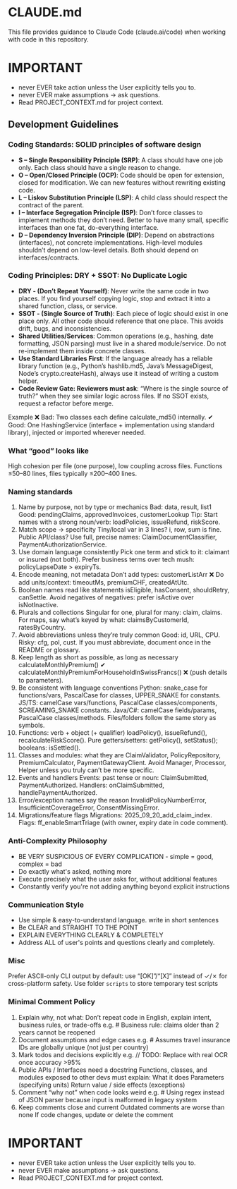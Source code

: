 # CLAUDE.md

This file provides guidance to Claude Code (claude.ai/code) when working with code in this repository.

# IMPORTANT
- never EVER take action unless the User explicitly tells you to.
- never EVER make assumptions -> ask questions.
- Read PROJECT_CONTEXT.md for project context.

## Development Guidelines

### Coding Standards: SOLID principles of software design
- **S – Single Responsibility Principle (SRP)**: A class should have one job only. Each class should have a single reason to change.
- **O – Open/Closed Principle (OCP)**: Code should be open for extension, closed for modification. We can new features without rewriting existing code.
- **L – Liskov Substitution Principle (LSP)**: A child class should respect the contract of the parent.
- **I – Interface Segregation Principle (ISP)**: Don’t force classes to implement methods they don’t need. Better to have many small, specific interfaces than one fat, do-everything interface.
- **D – Dependency Inversion Principle (DIP)**: Depend on abstractions (interfaces), not concrete implementations. High-level modules shouldn’t depend on low-level details. Both should depend on interfaces/contracts.

### Coding Principles: DRY + SSOT: No Duplicate Logic
- **DRY - (Don’t Repeat Yourself)**: Never write the same code in two places. If you find yourself copying logic, stop and extract it into a shared function, class, or service.
- **SSOT - (Single Source of Truth)**: Each piece of logic should exist in one place only. All other code should reference that one place. This avoids drift, bugs, and inconsistencies.
- **Shared Utilities/Services**: Common operations (e.g., hashing, date formatting, JSON parsing) must live in a shared module/service. Do not re-implement them inside concrete classes.
- **Use Standard Libraries First**: If the language already has a reliable library function (e.g., Python’s hashlib.md5, Java’s MessageDigest, Node’s crypto.createHash), always use it instead of writing a custom helper.
- **Code Review Gate: Reviewers must ask**: “Where is the single source of truth?” when they see similar logic across files. If no SSOT exists, request a refactor before merge.

Example
❌ Bad: Two classes each define calculate_md5() internally.
✔ Good: One HashingService (interface + implementation using standard library), injected or imported wherever needed.

### What “good” looks like
High cohesion per file (one purpose), low coupling across files.
Functions ≤50–80 lines, files typically ≤200–400 lines.

### Naming standards
1) Name by purpose, not by type or mechanics
  Bad: data, result, list1
  Good: pendingClaims, approvedInvoices, customerLookup
  Tip: Start names with a strong noun/verb: loadPolicies, issueRefund, riskScore.
2) Match scope → specificity
  Tiny/local var in 3 lines? i, row, sum is fine.
  Public API/class? Use full, precise names: ClaimDocumentClassifier, PaymentAuthorizationService.
3) Use domain language consistently
  Pick one term and stick to it: claimant or insured (not both).
  Prefer business terms over tech mush: policyLapseDate > expiryTs.
4) Encode meaning, not metadata
  Don’t add types: customerListArr ❌
  Do add units/context: timeoutMs, premiumCHF, createdAtUtc.
5) Boolean names read like statements
  isEligible, hasConsent, shouldRetry, canSettle.
  Avoid negatives of negatives: prefer isActive over isNotInactive.
6) Plurals and collections
  Singular for one, plural for many: claim, claims.
  For maps, say what’s keyed by what: claimsByCustomerId, ratesByCountry.
7) Avoid abbreviations unless they’re truly common
  Good: id, URL, CPU.
  Risky: cfg, pol, cust. If you must abbreviate, document once in the README or glossary.
8) Keep length as short as possible, as long as necessary
  calculateMonthlyPremium() ✔
  calculateMonthlyPremiumForHouseholdInSwissFrancs() ❌ (push details to parameters).
9) Be consistent with language conventions
  Python: snake_case for functions/vars, PascalCase for classes, UPPER_SNAKE for constants.
  JS/TS: camelCase vars/functions, PascalCase classes/components, SCREAMING_SNAKE constants.
  Java/C#: camelCase fields/params, PascalCase classes/methods.
  Files/folders follow the same story as symbols.
10) Functions: verb + object (+ qualifier)
  loadPolicy(), issueRefund(), recalculateRiskScore().
  Pure getters/setters: getPolicy(), setStatus(); booleans: isSettled().
11) Classes and modules: what they are
  ClaimValidator, PolicyRepository, PremiumCalculator, PaymentGatewayClient.
  Avoid Manager, Processor, Helper unless you truly can’t be more specific.
12) Events and handlers
  Events: past tense or noun: ClaimSubmitted, PaymentAuthorized.
  Handlers: onClaimSubmitted, handlePaymentAuthorized.
13) Error/exception names say the reason
  InvalidPolicyNumberError, InsufficientCoverageError, ConsentMissingError.
14) Migrations/feature flags
  Migrations: 2025_09_20_add_claim_index.
  Flags: ff_enableSmartTriage (with owner, expiry date in code comment).

### Anti-Complexity Philosophy
- BE VERY SUSPICIOUS OF EVERY COMPLICATION - simple = good, complex = bad
- Do exactly what's asked, nothing more
- Execute precisely what the user asks for, without additional features
- Constantly verify you're not adding anything beyond explicit instructions

### Communication Style
- Use simple & easy-to-understand language. write in short sentences
- Be CLEAR and STRAIGHT TO THE POINT
- EXPLAIN EVERYTHING CLEARLY & COMPLETELY
- Address ALL of user's points and questions clearly and completely.

### Misc
Prefer ASCII-only CLI output by default: use “[OK]”/“[X]” instead of ✓/✗ for cross-platform safety.
Use folder `scripts` to store temporary test scripts

### Minimal Comment Policy
1. Explain why, not what: Don’t repeat code in English, explain intent, business rules, or trade-offs
e.g. # Business rule: claims older than 2 years cannot be reopened
2. Document assumptions and edge cases
e.g. # Assumes travel insurance IDs are globally unique (not just per country)
3. Mark todos and decisions explicitly
e.g. // TODO: Replace with real OCR once accuracy >95%
4. Public APIs / Interfaces need a docstring
  Functions, classes, and modules exposed to other devs must explain:
    What it does
    Parameters (specifying units)
    Return value / side effects (exceptions)
5. Comment “why not” when code looks weird
e.g. # Using regex instead of JSON parser because input is malformed in legacy system
6. Keep comments close and current
  Outdated comments are worse than none
  If code changes, update or delete the comment

# IMPORTANT
- never EVER take action unless the User explicitly tells you to.
- never EVER make assumptions -> ask questions.
- Read PROJECT_CONTEXT.md for project context.